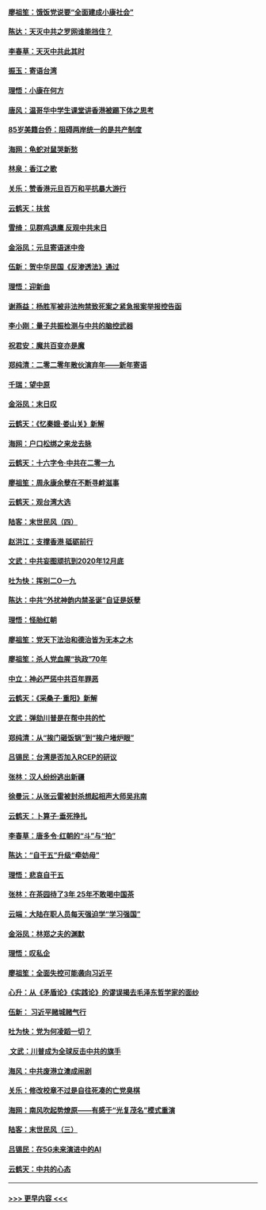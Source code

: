 #### [廖祖笙：饿饭党说要“全面建成小康社会”](../pages/nsc993/n11767482.md?t=01050322) 
#### [陈达：天灭中共之罗网谁能挡住？](../pages/nsc993/n11767465.md?t=01050322) 
#### [李春草：天灭中共此其时](../pages/nsc993/n11767452.md?t=01050322) 
#### [振玉：寄语台湾](../pages/nsc993/n11767432.md?t=01050322) 
#### [理悟：小康在何方](../pages/nsc993/n11767394.md?t=01050322) 
#### [唐风：温哥华中学生课堂讲香港被踢下体之思考](../pages/nsc993/n11766848.md?t=01050322) 
#### [85岁美籍台侨：阻碍两岸统一的是共产制度](../pages/nsc993/n11765043.md?t=01050322) 
#### [海网：龟蛇对鼠哭新愁](../pages/nsc993/n11764895.md?t=01050322) 
#### [林泉：香江之歌](../pages/nsc993/n11764415.md?t=01050322) 
#### [关乐：赞香港元旦百万和平抗暴大游行](../pages/nsc993/n11764382.md?t=01050322) 
#### [云鹤天：扶贫](../pages/nsc993/n11764245.md?t=01050322) 
#### [雪绮：见群鸡退鹰  反观中共末日](../pages/nsc993/n11762112.md?t=01050322) 
#### [金浴凤：元旦寄语迷中帝](../pages/nsc993/n11761788.md?t=01050322) 
#### [伍新：贺中华民国《反渗透法》通过](../pages/nsc993/n11761994.md?t=01050322) 
#### [理悟：迎新曲](../pages/nsc993/n11761152.md?t=01050322) 
#### [谢燕益：杨胜军被非法拘禁致死案之紧急报案举报控告函](../pages/nsc993/n11756134.md?t=01050322) 
#### [李小刚：量子共振检测与中共的脑控武器](../pages/nsc993/n11754518.md?t=01050322) 
#### [祝君安：魔共百变亦是魔](../pages/nsc993/n11754469.md?t=01050322) 
#### [郑纯清：二零二零年散伙演弃年——新年寄语](../pages/nsc993/n11754195.md?t=01050322) 
#### [千瑞：望中原](../pages/nsc993/n11754159.md?t=01050322) 
#### [金浴凤：末日叹](../pages/nsc993/n11752359.md?t=01050322) 
#### [云鹤天：《忆秦娥‧娄山关》新解](../pages/nsc993/n11752348.md?t=01050322) 
#### [海网：户口松绑之来龙去脉](../pages/nsc993/n11752328.md?t=01050322) 
#### [云鹤天：十六字令‧中共在二零一九](../pages/nsc993/n11752305.md?t=01050322) 
#### [廖祖笙：周永康余孽在不断寻衅滋事](../pages/nsc993/n11751013.md?t=01050322) 
#### [云鹤天：观台湾大选](../pages/nsc993/n11751007.md?t=01050322) 
#### [陆客：末世民风（四）](../pages/nsc993/n11749203.md?t=01050322) 
#### [赵洪江：支撑香港 砥砺前行](../pages/nsc993/n11748482.md?t=01050322) 
#### [文武：中共妄图顽抗到2020年12月底](../pages/nsc993/n11748446.md?t=01050322) 
#### [吐为快：挥别二O一九](../pages/nsc993/n11748411.md?t=01050322) 
#### [陈达：中共“外扰神韵内禁圣诞”自证是妖孽](../pages/nsc993/n11748226.md?t=01050322) 
#### [理悟：怪胎红朝](../pages/nsc993/n11748206.md?t=01050322) 
#### [廖祖笙：党天下法治和德治皆为无本之木](../pages/nsc993/n11748135.md?t=01050322) 
#### [廖祖笙：杀人党血腥“执政”70年](../pages/nsc993/n11745144.md?t=01050322) 
#### [中立：神必严惩中共百年罪恶](../pages/nsc993/n11744970.md?t=01050322) 
#### [云鹤天：《采桑子‧重阳》新解](../pages/nsc993/n11744948.md?t=01050322) 
#### [文武：弹劾川普是在帮中共的忙](../pages/nsc993/n11744758.md?t=01050322) 
#### [郑纯清：从“挨门砸饭锅”到“挨户堵炉眼”](../pages/nsc993/n11744745.md?t=01050322) 
#### [吕锡民：台湾是否加入RCEP的研议](../pages/nsc993/n11744701.md?t=01050322) 
#### [张林：汉人纷纷逃出新疆](../pages/nsc993/n11743530.md?t=01050322) 
#### [徐曼沅：从张云雷被封杀想起相声大师吴兆南](../pages/nsc993/n11741816.md?t=01050322) 
#### [云鹤天：卜算子‧垂死挣扎](../pages/nsc993/n11739956.md?t=01050322) 
#### [李春草：唐多令‧红朝的“斗”与“拍”](../pages/nsc993/n11739830.md?t=01050322) 
#### [陈达：“自干五”升级“牵妨母”](../pages/nsc993/n11739724.md?t=01050322) 
#### [理悟：悲哀自干五](../pages/nsc993/n11739547.md?t=01050322) 
#### [张林：在茶园待了3年 25年不敢喝中国茶](../pages/nsc993/n11739240.md?t=01050322) 
#### [云端：大陆在职人员每天强迫学“学习强国”](../pages/nsc993/n11738735.md?t=01050322) 
#### [金浴凤：林郑之夫的渊默](../pages/nsc993/n11737735.md?t=01050322) 
#### [理悟：叹私企](../pages/nsc993/n11737715.md?t=01050322) 
#### [廖祖笙：全面失控可能袭向习近平](../pages/nsc993/n11737704.md?t=01050322) 
#### [心升：从《矛盾论》《实践论》的谬误揭去毛泽东哲学家的面纱](../pages/nsc993/n11736962.md?t=01050322) 
#### [伍新： 习近平赌城赌气行](../pages/nsc993/n11736929.md?t=01050322) 
#### [吐为快：党为何凌蹈一切？](../pages/nsc993/n11736915.md?t=01050322) 
#### [ 文武：川普成为全球反击中共的旗手](../pages/nsc993/n11736882.md?t=01050322) 
#### [海风：中共废港立澳成闹剧](../pages/nsc993/n11735857.md?t=01050322) 
#### [关乐：修改校章不过是自往死凑的亡党臭棋](../pages/nsc993/n11735097.md?t=01050322) 
#### [海网：南风吹起势燎原——有感于“光复茂名”模式重演](../pages/nsc993/n11732308.md?t=01050322) 
#### [陆客：末世民风（三）](../pages/nsc993/n11732211.md?t=01050322) 
#### [吕锡民：在5G未来演进中的AI](../pages/nsc993/n11730010.md?t=01050322) 
#### [云鹤天：中共的心态](../pages/nsc993/n11729906.md?t=01050322) 

----
#### [ >>> 更早内容 <<< ](../indexes/nsc993-earlier.md)
